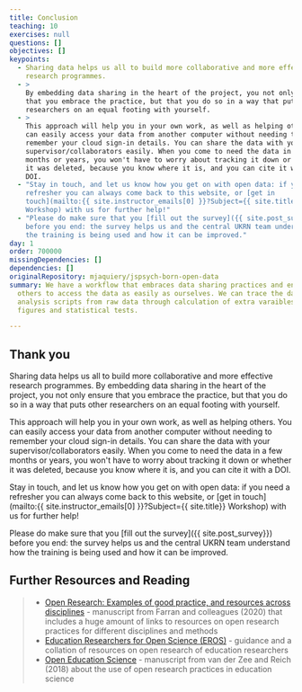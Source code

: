 ```yaml
---
title: Conclusion
teaching: 10
exercises: null
questions: []
objectives: []
keypoints:
  - Sharing data helps us all to build more collaborative and more effective
    research programmes.
  - >
    By embedding data sharing in the heart of the project, you not only ensure
    that you embrace the practice, but that you do so in a way that puts other
    researchers on an equal footing with yourself.
  - >
    This approach will help you in your own work, as well as helping others. You
    can easily access your data from another computer without needing to
    remember your cloud sign-in details. You can share the data with your
    supervisor/collaborators easily. When you come to need the data in a few
    months or years, you won't have to worry about tracking it down or whether
    it was deleted, because you know where it is, and you can cite it with a
    DOI.
  - "Stay in touch, and let us know how you get on with open data: if you need a
    refresher you can always come back to this website, or [get in
    touch](mailto:{{ site.instructor_emails[0] }}?Subject={{ site.title}}
    Workshop) with us for further help!"
  - "Please do make sure that you [fill out the survey]({{ site.post_survey}})
    before you end: the survey helps us and the central UKRN team understand how
    the training is being used and how it can be improved."
day: 1
order: 700000
missingDependencies: []
dependencies: []
originalRepository: mjaquiery/jspsych-born-open-data
summary: We have a workflow that embraces data sharing practices and enables
  others to access the data as easily as ourselves. We can trace the data in our
  analysis scripts from raw data through calculation of extra varaibles to
  figures and statistical tests.

---
```

## Thank you

Sharing data helps us all to build more collaborative and more effective research programmes.
By embedding data sharing in the heart of the project, you not only ensure that you embrace the practice, but that you do so in a way that puts other researchers on an equal footing with yourself.

This approach will help you in your own work, as well as helping others.
You can easily access your data from another computer without needing to remember your cloud sign-in details.
You can share the data with your supervisor/collaborators easily.
When you come to need the data in a few months or years, you won't have to worry about tracking it down or whether it was deleted, because you know where it is, and you can cite it with a DOI.

Stay in touch, and let us know how you get on with open data: if you need a refresher you can always come back to this website, or [get in touch](mailto:{{ site.instructor_emails[0] }}?Subject={{ site.title}} Workshop) with us for further help!

Please do make sure that you [fill out the survey]({{ site.post_survey}}) before you end: the survey helps us and the central UKRN team understand how the training is being used and how it can be improved.

## Further Resources and Reading
> * [Open Research: Examples of good practice, and resources across disciplines](https://osf.io/3r8hb/) - manuscript from Farran and colleagues (2020) that includes a huge amount of links to resources on open research practices for different disciplines and methods
> * [Education Researchers for Open Science (EROS)](https://www.york.ac.uk/education/research/eros/) - guidance and a collation of resources on open research of education researchers
> * [Open Education Science](https://journals.sagepub.com/doi/10.1177/2332858418787466) - manuscript from van der Zee and Reich (2018) about the use of open research practices in education science



